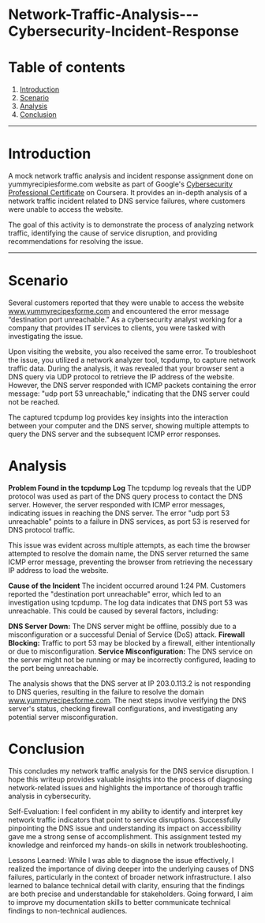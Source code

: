 # Network-Traffic-Analysis---Cybersecurity-Incident-Response

# Table of contents

1. [Introduction](#introduction)
2. [Scenario](#scenario)
3. [Analysis](#analysis)
4. [Conclusion](#conclusion)

-------

# Introduction <a name="introduction">

A mock network traffic analysis and incident response assignment done on yummyrecipiesforme.com website as part of Google's <a href='https://www.coursera.org/google-certificates/cybersecurity-certificate'>Cybersecurity Professional Certificate</a> on Coursera. It provides an in-depth analysis of a network traffic incident related to DNS service failures, where customers were unable to access the website.

The goal of this activity is to demonstrate the process of analyzing network traffic, identifying the cause of service disruption, and providing recommendations for resolving the issue.

------

# Scenario  <a name="scenario">

Several customers reported that they were unable to access the website www.yummyrecipesforme.com and encountered the error message “destination port unreachable.” As a cybersecurity analyst working for a company that provides IT services to clients, you were tasked with investigating the issue.

Upon visiting the website, you also received the same error. To troubleshoot the issue, you utilized a network analyzer tool, tcpdump, to capture network traffic data. During the analysis, it was revealed that your browser sent a DNS query via UDP protocol to retrieve the IP address of the website. However, the DNS server responded with ICMP packets containing the error message: "udp port 53 unreachable," indicating that the DNS server could not be reached.

The captured tcpdump log provides key insights into the interaction between your computer and the DNS server, showing multiple attempts to query the DNS server and the subsequent ICMP error responses.

# Analysis  <a name="analysis">

**Problem Found in the tcpdump Log**
The tcpdump log reveals that the UDP protocol was used as part of the DNS query process to contact the DNS server. However, the server responded with ICMP error messages, indicating issues in reaching the DNS server. The error "udp port 53 unreachable" points to a failure in DNS services, as port 53 is reserved for DNS protocol traffic.

This issue was evident across multiple attempts, as each time the browser attempted to resolve the domain name, the DNS server returned the same ICMP error message, preventing the browser from retrieving the necessary IP address to load the website.

**Cause of the Incident**
The incident occurred around 1:24 PM. Customers reported the "destination port unreachable" error, which led to an investigation using tcpdump. The log data indicates that DNS port 53 was unreachable. This could be caused by several factors, including:

**DNS Server Down:** The DNS server might be offline, possibly due to a misconfiguration or a successful Denial of Service (DoS) attack.
**Firewall Blocking:** Traffic to port 53 may be blocked by a firewall, either intentionally or due to misconfiguration.
**Service Misconfiguration:** The DNS service on the server might not be running or may be incorrectly configured, leading to the port being unreachable.

The analysis shows that the DNS server at IP 203.0.113.2 is not responding to DNS queries, resulting in the failure to resolve the domain www.yummyrecipesforme.com. The next steps involve verifying the DNS server's status, checking firewall configurations, and investigating any potential server misconfiguration.

# Conclusion  <a name="conclusion">
This concludes my network traffic analysis for the DNS service disruption. I hope this writeup provides valuable insights into the process of diagnosing network-related issues and highlights the importance of thorough traffic analysis in cybersecurity.

Self-Evaluation:
I feel confident in my ability to identify and interpret key network traffic indicators that point to service disruptions. Successfully pinpointing the DNS issue and understanding its impact on accessibility gave me a strong sense of accomplishment. This assignment tested my knowledge and reinforced my hands-on skills in network troubleshooting.

Lessons Learned:
While I was able to diagnose the issue effectively, I realized the importance of diving deeper into the underlying causes of DNS failures, particularly in the context of broader network infrastructure. I also learned to balance technical detail with clarity, ensuring that the findings are both precise and understandable for stakeholders. Going forward, I aim to improve my documentation skills to better communicate technical findings to non-technical audiences.


